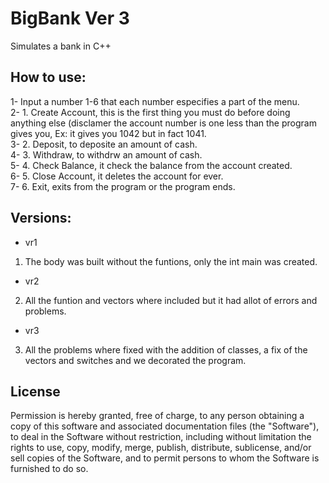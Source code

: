 # BigBank Ver 3
Simulates a bank in C++

## How to use:                               
                                      
1- Input a number 1-6 that each number especifies a part of the menu.                           
2- 1. Create Account, this is the first thing you must do before doing anything else (disclamer the account number is one less than the program gives you, Ex: it gives you 1042 but in fact 1041.                     
3- 2. Deposit, to deposite an amount of cash.                                         
4- 3. Withdraw, to withdrw an amount of cash.                                                              
5- 4. Check Balance, it check the balance from the account created.                         
6- 5. Close Account, it deletes the account for ever.                                    
7- 6. Exit, exits from the program or the program ends.

## Versions:
- vr1
1. The body was built without the funtions, only the int main was created.
- vr2
2. All the funtion  and vectors where included but it had allot of errors and problems.
- vr3
3. All the problems where fixed with the addition of classes, a fix of the vectors and switches and we decorated the program.


  ## License

  Permission is hereby granted, free of charge, to any person obtaining a copy of this software and associated documentation files (the "Software"), to deal in the Software without restriction, including without limitation the rights to use, copy, modify, merge, publish, distribute, sublicense, and/or sell copies of the Software, and to permit persons to whom the Software is furnished to do so.

